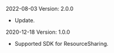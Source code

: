 2022-08-03 Version: 2.0.0
- Update.

2020-12-18 Version: 1.0.0
- Supported SDK for ResourceSharing.

